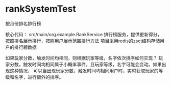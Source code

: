 # rankSystemTest
按月份排名排行榜

核心代码：
src/main/org.example.RankService 排行榜服务，提供更新得分，按照排名展示排行，按照用户展示范围排行方法
项目采用redis的zset结构存储用户的排行耪数据


如果玩家分数，触发时间均相同，则根据玩家等级，名字依次排序如何实现？
玩家分数，触发时间均相同属于小概率事件，且玩家等级，名字可能会变动。如果出现这种情况，
可以当出现玩家分数，触发时间均相同用户时，实时获取玩家的等级和名字，进行额外的排序。